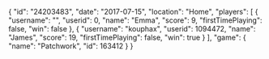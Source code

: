 {
  "id": "24203483",
  "date": "2017-07-15",
  "location": "Home",
  "players": [
    {
      "username": "",
      "userid": 0,
      "name": "Emma",
      "score": 9,
      "firstTimePlaying": false,
      "win": false
    },
    {
      "username": "kouphax",
      "userid": 1094472,
      "name": "James",
      "score": 19,
      "firstTimePlaying": false,
      "win": true
    }
  ],
  "game": {
    "name": "Patchwork",
    "id": 163412
  }
}
